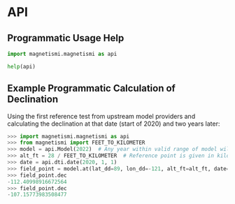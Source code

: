 # API

## Programmatic Usage Help

``` python
import magnetismi.magnetismi as api

help(api)
```

## Example Programmatic Calculation of Declination

Using the first reference test from upstream model providers and calculating
the declination at that date (start of 2020) and two years later:

```python
>>> import magnetismi.magnetismi as api
>>> from magnetismi import FEET_TO_KILOMETER
>>> model = api.Model(2022)  # Any year within valid range of model will do
>>> alt_ft = 28 / FEET_TO_KILOMETER  # Reference point is given in kilometers
>>> date = api.dti.date(2020, 1, 1)
>>> field_point = model.at(lat_dd=89, lon_dd=-121, alt_ft=alt_ft, date=date)
>>> field_point.dec
-112.40998916672564
>>> field_point.dec
-107.15773983508477
```
